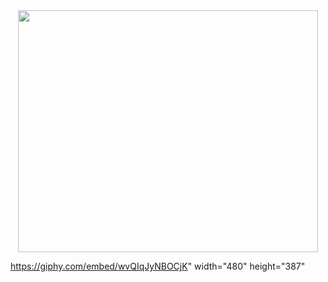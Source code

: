 <div id="header" align="center">
  <img src="https://giphy.com/embed/wvQIqJyNBOCjK" width="480" height="387"/>
</div>

https://giphy.com/embed/wvQIqJyNBOCjK" width="480" height="387" 

<!---
BRVZBABB/BRVZBABB is a ✨ special ✨ repository because its `README.md` (this file) appears on your GitHub profile.
You can click the Preview link to take a look at your changes.
--->

